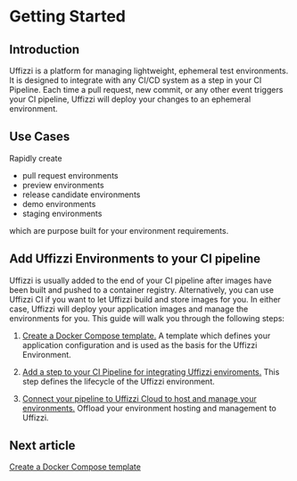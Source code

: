 # Getting Started

## Introduction

Uffizzi is a platform for managing lightweight, ephemeral test environments. 
It is designed to integrate with any CI/CD system as a step in your CI Pipeline. Each time a pull request, new commit, or any other event triggers your CI pipeline, Uffizzi will deploy your changes to an ephemeral environment. 

## Use Cases

Rapidly create

- pull request environments  
- preview environments  
- release candidate environments  
- demo environments  
- staging environments  

which are purpose built for your environment requirements.

## Add Uffizzi Environments to your CI pipeline

Uffizzi is usually added to the end of your CI pipeline after images have been built and pushed to a container registry. Alternatively, you can use Uffizzi CI if you want to let Uffizzi build and store images for you. In either case, Uffizzi will deploy your application images and manage the environments for you. This guide will walk you through the following steps:

1. [Create a Docker Compose template.](docker-compose-template.md)
A template which defines your application configuration and is used as the basis for the Uffizzi Environment.

2. [Add a step to your CI Pipeline for integrating Uffizzi enviroments.](integrate-with-ci.md)
This step defines the lifecycle of the Uffizzi environment.

3. [Connect your pipeline to Uffizzi Cloud to host and manage your environments.](connect-to-uffizzi-cloud.md)
Offload your environment hosting and management to Uffizzi.

## Next article

[Create a Docker Compose template](docker-compose-template.md)

